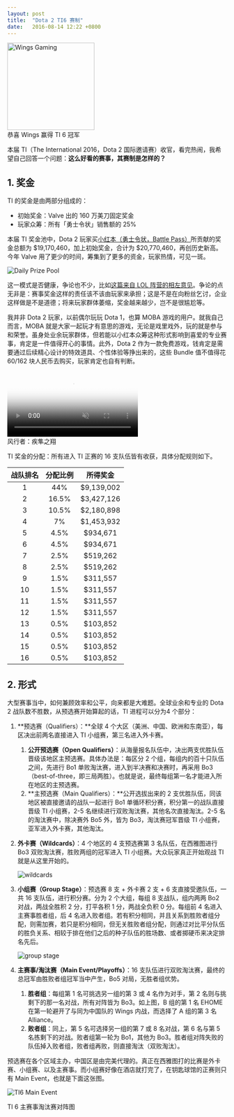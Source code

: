 ```yaml
---
layout: post
title:  "Dota 2 TI6 赛制"
date:   2016-08-14 12:22 +0800
---
```


<img src="/files/2016/08/14/Wings.png" width="200" height="200" alt="Wings Gaming">
<figcaption>恭喜 Wings 赢得 TI 6 冠军</figcaption>

本届 TI（The International 2016，Dota 2 国际邀请赛）收官，看完热闹，我希望自己回答一个问题：**这么好看的赛事，其赛制是怎样的？**

## 1. 奖金

TI 的奖金是由两部分组成的：

- 初始奖金：Valve 出的 160 万美刀固定奖金
- 玩家众筹：所有「勇士令状」销售额的 25%

本届 TI 奖金池中，Dota 2 玩家买[小红本（勇士令状，Battle Pass）]所贡献的奖金总额为 $19,170,460，加上初始奖金，合计为 $20,770,460，再创历史新高。今年 Valve 用了更少的时间，筹集到了更多的资金，玩家热情，可见一斑。

![Daily Prize Pool](/files/2016/08/14/daily-prize-pool.png)

这一模式是否健康，争论也不少，比如[这篇来自 LOL 阵营的相左意见]。争论的点无非是：赛事奖金这样的责任该不该由玩家来承担；这是不是在向粉丝乞讨，企业这样做是不是道德；将来玩家群体萎缩，奖金越来越少，岂不是很尴尬等。

我并非 Dota 2 玩家，以前偶尔玩玩 Dota 1，也算 MOBA 游戏的用户。就我自己而言，MOBA 就是大家一起玩才有意思的游戏，无论是戏里戏外，玩的就是参与和荣誉。虽身处业余玩家群体，但若能以小红本众筹这种形式影响到喜爱的专业赛事，肯定是一件值得开心的事情。此外，Dota 2 作为一款免费游戏，钱肯定是需要通过后续精心设计的特效道具、个性体验等挣出来的，这些 Bundle 值不值得花 60/162 块人民币去购买，玩家肯定也自有判断。

<video muted="" controls poster="http://cdn.dota2.com.cn/apps/dota2/videos/international2016/battle_pass/hero_videos/windranger_ti6_bow.png" loop="" preload="auto">
	<source type="video/mp4" src="http://cdn.dota2.com.cn/apps/dota2/videos/international2016/battle_pass/hero_videos/windranger_ti6_bow.mp4?v=3512705">
	<source type="video/webm" src="http://cdn.dota2.com.cn/apps/dota2/videos/international2016/battle_pass/hero_videos/windranger_ti6_bow.webm?v=3512705">
</video>
<figcaption>风行者：疾隼之翔</figcaption>

TI 奖金的分配：所有进入 TI 正赛的 16 支队伍皆有收获，具体分配规则如下。

| 战队排名 | 分配比例  |    所得奖金    |
| :--: | :---: | :--------: |
|  1   |  44%  | $9,139,002 |
|  2   | 16.5% | $3,427,126 |
|  3   | 10.5% | $2,180,898 |
|  4   |  7%   | $1,453,932 |
|  5   | 4.5%  |  $934,671  |
|  6   | 4.5%  |  $934,671  |
|  7   | 2.5%  |  $519,262  |
|  8   | 2.5%  |  $519,262  |
|  9   | 1.5%  |  $311,557  |
|  10  | 1.5%  |  $311,557  |
|  11  | 1.5%  |  $311,557  |
|  12  | 1.5%  |  $311,557  |
|  13  | 0.5%  |  $103,852  |
|  14  | 0.5%  |  $103,852  |
|  15  | 0.5%  |  $103,852  |
|  16  | 0.5%  |  $103,852  |



## 2. 形式

大型赛事当中，如何兼顾效率和公平，向来都是大难题。全球业余和专业的 Dota 2 战队数不胜数，从预选赛开始算起的话，TI 进程可以分为4 个部分：

1. **预选赛（Qualifiers）：**全球 4 个大区（美洲、中国、欧洲和东南亚），每区决出前两名直接进入 TI 小组赛，第三名进入外卡赛。
   1. **公开预选赛（Open Qualifiers）**：从海量报名队伍中，决出两支优胜队伍晋级该地区主预选赛。具体办法是：每区分 2 个组，每组内的百十只队伍之间，先进行 Bo1 单败淘汰赛，进入到半决赛和决赛时，再采用 Bo3（best-of-three，即三局两胜）。也就是说，最终每组第一名才能进入所在地区的主预选赛。
   2. **主预选赛（Main Qualifiers）：**公开选拔出来的 2 支优胜队伍，同该地区被直接邀请的战队一起进行 Bo1 单循环积分赛，积分第一的战队直接晋级 TI 小组赛，2-5 名继续进行双败淘汰赛，其他名次直接淘汰。2-5 名的淘汰赛中，除决赛外 Bo5 外，皆为 Bo3，淘汰赛冠军晋级 TI 小组赛，亚军进入外卡赛，其他淘汰。
2. **外卡赛（Wildcards）**：4 个地区的 4 支预选赛第 3 名队伍，在西雅图进行 Bo3 双败淘汰赛，胜败两组的冠军进入 TI 小组赛。大众玩家真正开始观战 TI 就是从这里开始的。

   ![wildcards](/files/2016/08/14/wildcards.jpg)

3. **小组赛（Group Stage）**：预选赛 8 支 + 外卡赛 2 支 + 6 支直接受邀队伍，一共 16 支队伍，进行积分赛。分为 2 个大组，每组 8 支战队，组内两两 Bo2 对战，两战全胜积 2 分，打平各积 1 分，两战全负积 0 分。每组前 4 名进入主赛事胜者组，后 4 名进入败者组。若有积分相同，并且关系到胜败者组分配，则需加赛，若只是积分相同，但无关胜败者组分配，则通过对比平分队伍的胜负关系、相较于排在他们之后的种子队伍的胜场数、或者掷硬币来决定排名先后。

   ![group stage](/files/2016/08/14/group-stage.jpg)

4. **主赛事/淘汰赛（Main Event/Playoffs）**：16 支队伍进行双败淘汰赛，最终的总冠军由胜败者组冠军当中产生，Bo5 对局，无胜者组优势。
   1. **胜者组**：每组第 1 名可挑选另一组的第 3 或 4 名作为对手，第 2 名则与挑剩下的那一名对战，所有对阵皆为 Bo3。如上图，B 组的第 1 名 EHOME 在第一轮避开了与同为中国队的 Wings 内战，而选择了 A 组的第 3 名 Alliance。
   2. **败者组**：同上，第 5 名可选择另一组的第 7 或 8 名对战，第 6 名与第 5 名拣剩下的对战。败者组第一轮为 Bo1，其他为 Bo3。胜者组对阵失败的队伍掉入败者组，败者组再败，则直接淘汰（双败淘汰）。

预选赛在各个区域主办，中国区是由完美代理的。真正在西雅图打的比赛是外卡赛、小组赛、以及主赛事。而小组赛好像在酒店就打完了，在钥匙球馆的正赛则只有 Main Event，也就是下面这张图。

![TI6 Main Event](/files/2016/08/14/ti6-main-event.jpg)
<figcaption>TI 6 主赛事淘汰赛对阵图</figcaption>



[小红本（勇士令状，Battle Pass）]: http://www.dota2.com.cn/international/battlepass/
[这篇来自 LOL 阵营的相左意见]: http://venturebeat.com/2014/10/16/the-dangers-of-crowdfunding-those-gigantic-e-sports-prize-pools/